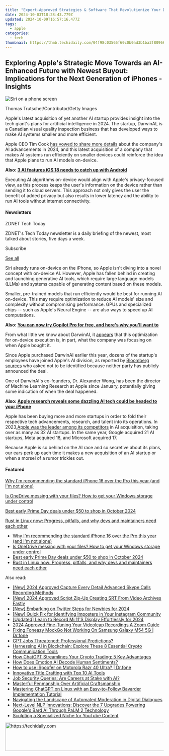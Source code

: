```yaml
---
title: "Expert-Approved Strategies & Software That Revolutionize Your Daily Productivity: Insights From the Trenches of Workflow Mastery"
date: 2024-10-03T18:28:43.779Z
updated: 2024-10-09T16:57:16.477Z
tags:
  - apple
categories:
  - tech
thumbnail: https://thmb.techidaily.com/04f98c03565f60c0b0ad3b1ba3f80966cc746c43e46cf7809dfb5c690e2c4abe.jpg
---
```


## Exploring Apple's Strategic Move Towards an AI-Enhanced Future with Newest Buyout: Implications for the Next Generation of iPhones - Insights

![Siri on a phone screen](https://www.zdnet.com/a/img/resize/6a0aa9351904ce80ea637b7bb5f6211d4526f6bb/2023/06/22/7d887bfa-b486-47e4-9e0b-f508cdb95944/gettyimages-1237878984-1.jpg?auto=webp&width=1280)

Thomas Trutschel/Contributor/Getty Images

Apple's latest acquisition of yet another AI startup provides insight into the tech giant's plans for artificial intelligence in 2024\. The startup, DarwinAI, is a Canadian visual quality inspection business that has developed ways to make AI systems smaller and more efficient. 

Apple CEO Tim Cook [has vowed to share more details](https://www.zdnet.com/article/3-ai-features-ios-18-needs-to-catch-up-with-android/) about the company's AI advancements in 2024, and this latest acquisition of a company that makes AI systems run efficiently on smaller devices could reinforce the idea that Apple plans to run AI models on-device. 

**Also: [3 AI features iOS 18 needs to catch up with Android](https://www.zdnet.com/article/3-ai-features-ios-18-needs-to-catch-up-with-android/)**

Executing AI algorithms on-device would align with Apple's privacy-focused view, as this process keeps the user's information on the device rather than sending it to cloud servers. This approach not only gives the user the benefit of added privacy but also results in lower latency and the ability to run AI tools without internet connectivity.

#### Newsletters

ZDNET Tech Today

ZDNET's Tech Today newsletter is a daily briefing of the newest, most talked about stories, five days a week.

 Subscribe

[See all](https://www.zdnet.com/newsletters/)

Siri already runs on-device on the iPhone, so Apple isn't diving into a novel concept with on-device AI. However, Apple has fallen behind in creating and launching generative AI tools, which require large language models (LLMs) and systems capable of generating content based on these models.

Smaller, pre-trained models that run efficiently would be best for running AI on-device. This may require optimization to reduce AI models' size and complexity without compromising performance. GPUs and specialized chips -- such as Apple's Neural Engine -- are also ways to speed up AI computations. 

**Also: [You can now try Copilot Pro for free, and here's why you'll want to](https://www.zdnet.com/article/you-can-now-try-copilot-pro-for-free-and-heres-why-youll-want-to/)**

From what little we know about DarwinAI, it [appears](https://www.cnbctv18.com/technology/apple-buys-canadian-ai-startup-darwinai-as-it-races-to-add-features-19286361.htm) that this optimization for on-device execution is, in part, what the company was focusing on when Apple bought it. 

Since Apple purchased DarwinAI earlier this year, dozens of the startup's employees have joined Apple's AI division, as reported by [Bloomberg sources](https://www.bloomberg.com/news/articles/2024-03-14/apple-aapl-buys-canadian-ai-startup-darwinai-as-part-of-race-to-add-features) who asked not to be identified because neither party has publicly announced the deal.

One of DarwinAI's co-founders, Dr. Alexander Wong, has been the director of Machine Learning Research at Apple since January, potentially giving some indication of when the deal happened.

**Also: [Apple research reveals some dazzling AI tech could be headed to your iPhone](https://www.zdnet.com/article/apple-research-reveals-some-dazzling-ai-tech-headed-to-your-iphone/)**

Apple has been buying more and more startups in order to fold their respective tech advancements, research, and talent into its operations. In 2023,[Apple was the leader among its competitors](https://www.zdnet.com/article/apples-new-ai-model-edits-photos-according-to-text-prompts-from-users/) in AI acquisition, taking over as many as 32 AI startups. In the same year, Google acquired 21 AI startups, Meta acquired 18, and Microsoft acquired 17.

Because Apple is so behind on the AI race and so secretive about its plans, our ears perk up each time it makes a new acquisition of an AI startup or when a morsel of a rumor trickles out. 

#### Featured

[Why I'm recommending the standard iPhone 16 over the Pro this year (and I'm not alone)](https://www.zdnet.com/article/why-im-recommending-the-standard-iphone-16-over-the-pro-this-year-and-im-not-alone/ "Why I'm recommending the standard iPhone 16 over the Pro this year (and I'm not alone)")

[Is OneDrive messing with your files? How to get your Windows storage under control](https://www.zdnet.com/article/is-onedrive-messing-with-your-files-how-to-get-your-windows-storage-under-control/ "Is OneDrive messing with your files? How to get your Windows storage under control")

[Best early Prime Day deals under $50 to shop in October 2024](https://www.zdnet.com/article/best-early-prime-day-deals-under-50/ "Best early Prime Day deals under $50 to shop in October 2024")

[Rust in Linux now: Progress, pitfalls, and why devs and maintainers need each other](https://www.zdnet.com/article/rust-in-linux-now-progress-pitfalls-and-why-devs-and-maintainers-need-each-other/ "Rust in Linux now: Progress, pitfalls, and why devs and maintainers need each other")

* [Why I'm recommending the standard iPhone 16 over the Pro this year (and I'm not alone)](https://www.zdnet.com/article/why-im-recommending-the-standard-iphone-16-over-the-pro-this-year-and-im-not-alone/ "Why I'm recommending the standard iPhone 16 over the Pro this year (and I'm not alone)")
* [Is OneDrive messing with your files? How to get your Windows storage under control](https://www.zdnet.com/article/is-onedrive-messing-with-your-files-how-to-get-your-windows-storage-under-control/ "Is OneDrive messing with your files? How to get your Windows storage under control")
* [Best early Prime Day deals under $50 to shop in October 2024](https://www.zdnet.com/article/best-early-prime-day-deals-under-50/ "Best early Prime Day deals under $50 to shop in October 2024")
* [Rust in Linux now: Progress, pitfalls, and why devs and maintainers need each other](https://www.zdnet.com/article/rust-in-linux-now-progress-pitfalls-and-why-devs-and-maintainers-need-each-other/ "Rust in Linux now: Progress, pitfalls, and why devs and maintainers need each other")

<ins class="adsbygoogle"
     style="display:block"
     data-ad-format="autorelaxed"
     data-ad-client="ca-pub-7571918770474297"
     data-ad-slot="1223367746"></ins>

<ins class="adsbygoogle"
     style="display:block"
     data-ad-client="ca-pub-7571918770474297"
     data-ad-slot="8358498916"
     data-ad-format="auto"
     data-full-width-responsive="true"></ins>

<span class="atpl-alsoreadstyle">Also read:</span>
<div><ul>
<li><a href="https://desktop-recording.techidaily.com/new-2024-approved-capture-every-detail-advanced-skype-calls-recording-methods/"><u>[New] 2024 Approved Capture Every Detail Advanced Skype Calls Recording Methods</u></a></li>
<li><a href="https://fox-info.techidaily.com/new-2024-approved-script-zip-up-creating-srt-from-video-archives-fastly/"><u>[New] 2024 Approved Script Zip-Up Creating SRT From Video Archives Fastly</u></a></li>
<li><a href="https://twitter-videos.techidaily.com/new-embarking-on-twitter-steps-for-newbies-for-2024/"><u>[New] Embarking on Twitter Steps for Newbies for 2024</u></a></li>
<li><a href="https://instagram-videos.techidaily.com/new-quick-fix-for-identifying-imposters-in-your-instagram-community/"><u>[New] Quick Fix for Identifying Imposters in Your Instagram Community</u></a></li>
<li><a href="https://desktop-recording.techidaily.com/updated-learn-to-record-mi-11s-display-effortlessly-for-2024/"><u>[Updated] Learn to Record Mi 11'S Display Effortlessly for 2024</u></a></li>
<li><a href="https://some-knowledge.techidaily.com/2024-approved-fine-tuning-your-videoleap-recordings-a-zoom-guide/"><u>2024 Approved Fine-Tuning Your Videoleap Recordings A Zoom Guide</u></a></li>
<li><a href="https://fake-location.techidaily.com/fixing-foneazy-mockgo-not-working-on-samsung-galaxy-m54-5g-drfone-by-drfone-virtual-android/"><u>Fixing Foneazy MockGo Not Working On Samsung Galaxy M54 5G | Dr.fone</u></a></li>
<li><a href="https://tech-haven.techidaily.com/gpt-jobs-threatened-professional-predictions/"><u>GPT Jobs Threatened: Professional Predictions?</u></a></li>
<li><a href="https://tech-haven.techidaily.com/harnessing-ai-in-blockchain-explore-these-8-essential-crypto-communication-tools/"><u>Harnessing AI in Blockchain: Explore These 8 Essential Crypto Communication Tools</u></a></li>
<li><a href="https://tech-haven.techidaily.com/how-chatgpt-streamlines-your-crypto-trading-5-key-advantages/"><u>How ChatGPT Streamlines Your Crypto Trading: 5 Key Advantages</u></a></li>
<li><a href="https://tech-haven.techidaily.com/how-does-emotion-ai-decode-human-sentiments/"><u>How Does Emotion AI Decode Human Sentiments?</u></a></li>
<li><a href="https://android-pokemon-go.techidaily.com/how-to-use-ispoofer-on-motorola-razr-40-ultra-drfone-by-drfone-virtual-android/"><u>How to use iSpoofer on Motorola Razr 40 Ultra? | Dr.fone</u></a></li>
<li><a href="https://extra-hints.techidaily.com/innovative-title-crafting-with-top-10-ai-tools/"><u>Innovative Title Crafting with Top 10 AI Tools</u></a></li>
<li><a href="https://tech-haven.techidaily.com/job-security-queries-are-careers-at-stake-with-ai/"><u>Job Security Queries: Are Careers at Stake with AI?</u></a></li>
<li><a href="https://tech-haven.techidaily.com/masterful-penmanship-over-artificial-craftsmanship/"><u>Masterful Penmanship Over Artificial Craftsmanship</u></a></li>
<li><a href="https://tech-haven.techidaily.com/mastering-chatgpt-on-linux-with-an-easy-to-follow-bavarder-implementation-tutorial/"><u>Mastering ChatGPT on Linux with an Easy-to-Follow Bavarder Implementation Tutorial</u></a></li>
<li><a href="https://tech-haven.techidaily.com/navigating-the-landscape-of-automated-moderation-in-digital-dialogues/"><u>Navigating the Landscape of Automated Moderation in Digital Dialogues</u></a></li>
<li><a href="https://tech-haven.techidaily.com/next-level-nlp-innovations-discover-the-7-upgrades-powering-googles-bard-ai-through-palm-2-technology/"><u>Next-Level NLP Innovations: Discover the 7 Upgrades Powering Google's Bard AI Through PaLM 2 Technology</u></a></li>
<li><a href="https://youtube-lab.techidaily.com/ting-a-specialized-niche-for-youtube-content/"><u>Sculpting a Specialized Niche for YouTube Content</u></a></li>
</ul></div>

<!-- affiliate ads begin -->
<a href="https://appsumo.8odi.net/c/5597632/2151882/7443" target="_top" id="2151882">
  <img src="//a.impactradius-go.com/display-ad/7443-2151882" border="0" alt="https://techidaily.com" width="600" height="90"/>
</a>
<img height="0" width="0" src="https://appsumo.8odi.net/i/5597632/2151882/7443" style="position:absolute;visibility:hidden;" border="0" />
<!-- affiliate ads end -->

